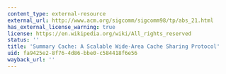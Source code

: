 ```yaml
---
content_type: external-resource
external_url: http://www.acm.org/sigcomm/sigcomm98/tp/abs_21.html
has_external_license_warning: true
license: https://en.wikipedia.org/wiki/All_rights_reserved
status: ''
title: 'Summary Cache: A Scalable Wide-Area Cache Sharing Protocol'
uid: fa9425e2-8f76-4d86-bbe0-c584418f6e56
wayback_url: ''
---
```

